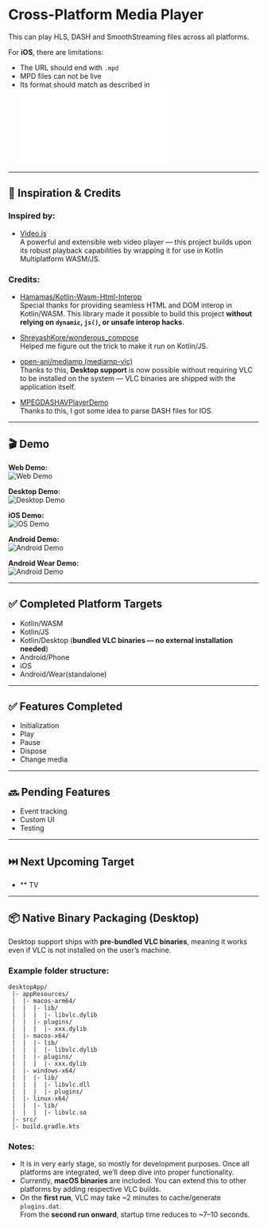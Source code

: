 # Cross-Platform Media Player

This can play HLS, DASH and SmoothStreaming files across all platforms.

For **iOS**, there are limitations:
- The URL should end with `.mpd`
- MPD files can not be live
- Its format should match as described in **![MPD format](MPD_DASH_FORMAT.md)**

---

## 🙌 Inspiration & Credits

### Inspired by:
- [Video.js](https://github.com/videojs/video.js)  
  A powerful and extensible web video player — this project builds upon its robust playback capabilities by wrapping it for use in Kotlin Multiplatform WASM/JS.

### Credits:
- [Hamamas/Kotlin-Wasm-Html-Interop](https://github.com/Hamamas/Kotlin-Wasm-Html-Interop)  
  Special thanks for providing seamless HTML and DOM interop in Kotlin/WASM. This library made it possible to build this project **without relying on `dynamic`, `js()`, or unsafe interop hacks**.

- [ShreyashKore/wonderous_compose](https://github.com/ShreyashKore/wonderous_compose)  
  Helped me figure out the trick to make it run on Kotlin/JS.

- [open-ani/mediamp (mediamp-vlc)](https://github.com/open-ani/mediamp/tree/main/mediamp-vlc)  
  Thanks to this, **Desktop support** is now possible without requiring VLC to be installed on the system — VLC binaries are shipped with the application itself.

- [MPEGDASHAVPlayerDemo](https://github.com/h-anders-unext/MPEGDASHAVPlayerDemo)  
  Thanks to this, I got some idea to parse DASH files for IOS.

---

## 🎬 Demo

**Web Demo:**  
![Web Demo](others/demo/web.gif)

**Desktop Demo:**  
![Desktop Demo](others/demo/desktop.gif)

**iOS Demo:**  
![iOS Demo](others/demo/ios.gif)

**Android Demo:**  
![Android Demo](others/demo/android.gif)

**Android Wear Demo:**  
![Android Demo](others/demo/wear.gif)

---

## ✅ Completed Platform Targets
- Kotlin/WASM
- Kotlin/JS
- Kotlin/Desktop (**bundled VLC binaries — no external installation needed**)
- Android/Phone
- iOS
- Android/Wear(standalone)

---

## ✅ Features Completed
- Initialization
- Play
- Pause
- Dispose
- Change media

---

## 🔜 Pending Features
- Event tracking
- Custom UI
- Testing

---

## ⏭️ Next Upcoming Target
- ** TV
---

## 📦 Native Binary Packaging (Desktop)

Desktop support ships with **pre-bundled VLC binaries**, meaning it works even if VLC is not installed on the user’s machine.

### Example folder structure:
```
desktopApp/
 |- appResources/
 |  |- macos-arm64/
 |  |  |- lib/
 |  |  |  |- libvlc.dylib
 |  |  |- plugins/
 |  |  |  |- xxx.dylib
 |  |- macos-x64/
 |  |  |- lib/
 |  |  |  |- libvlc.dylib
 |  |  |- plugins/
 |  |  |  |- xxx.dylib
 |  |- windows-x64/
 |  |  |- lib/
 |  |  |  |- libvlc.dll
 |  |  |  |- plugins/
 |  |- linux-x64/
 |  |  |- lib/
 |  |  |  |- libvlc.so
 |- src/
 |- build.gradle.kts
```

### Notes:
- It is in very early stage, so mostly for development purposes. Once all platforms are integrated, we’ll deep dive into proper functionality.
- Currently, **macOS binaries** are included. You can extend this to other platforms by adding respective VLC builds.
- On the **first run**, VLC may take ~2 minutes to cache/generate `plugins.dat`.  
  From the **second run onward**, startup time reduces to ~7–10 seconds.
